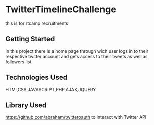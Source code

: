 # TwitterTimelineChallenge
this is for rtcamp recruitments
## Getting Started
In this project there is a home page through wich user logs in to their respective twitter account and gets access to their tweets as well as followers list.
## Technologies Used 
HTMl,CSS,JAVASCRIPT,PHP,AJAX,JQUERY
## Library Used
https://github.com/abraham/twitteroauth to interact with Twitter API

